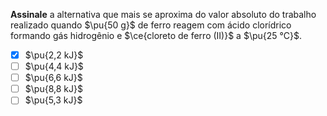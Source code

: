 **Assinale** a alternativa que mais se aproxima do valor absoluto do trabalho realizado quando $\pu{50 g}$ de ferro reagem com ácido clorídrico formando gás hidrogênio e $\ce{cloreto de ferro (II)}$ a $\pu{25 °C}$.

- [x] $\pu{2,2 kJ}$
- [ ] $\pu{4,4 kJ}$
- [ ] $\pu{6,6 kJ}$
- [ ] $\pu{8,8 kJ}$
- [ ] $\pu{5,3 kJ}$
